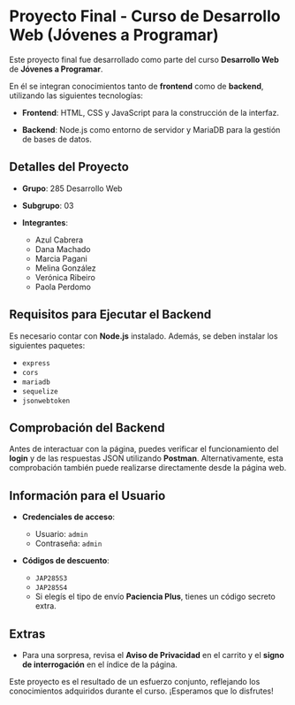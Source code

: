 # Proyecto Final - Curso de Desarrollo Web (Jóvenes a Programar)  

Este proyecto final fue desarrollado como parte del curso **Desarrollo Web** de **Jóvenes a Programar**. 

En él se integran conocimientos tanto de **frontend** como de **backend**, utilizando las siguientes tecnologías:  

- **Frontend**: HTML, CSS y JavaScript para la construcción de la interfaz. 

- **Backend**: Node.js como entorno de servidor y MariaDB para la gestión de bases de datos.  

## Detalles del Proyecto  

- **Grupo**: 285 Desarrollo Web  

- **Subgrupo**: 03  

- **Integrantes**:  

  - Azul Cabrera  
  - Dana Machado  
  - Marcia Pagani  
  - Melina González  
  - Verónica Ribeiro  
  - Paola Perdomo  

## Requisitos para Ejecutar el Backend 

Es necesario contar con **Node.js** instalado. Además, se deben instalar los siguientes paquetes: 
 
- `express`  
- `cors`  
- `mariadb`  
- `sequelize`  
- `jsonwebtoken`  

## Comprobación del Backend  

Antes de interactuar con la página, puedes verificar el funcionamiento del **login** y de las respuestas JSON utilizando **Postman**. Alternativamente, esta comprobación también puede realizarse directamente desde la página web.  

## Información para el Usuario  

- **Credenciales de acceso**:  
  - Usuario: `admin`  
  - Contraseña: `admin`  

- **Códigos de descuento**:  
  - `JAP285S3`  
  - `JAP285S4`  
  - Si elegís el tipo de envío **Paciencia Plus**, tienes un código secreto extra.

## Extras  

- Para una sorpresa, revisa el **Aviso de Privacidad** en el carrito y el **signo de interrogación** en el índice de la página.  

Este proyecto es el resultado de un esfuerzo conjunto, reflejando los conocimientos adquiridos durante el curso. ¡Esperamos que lo disfrutes!

